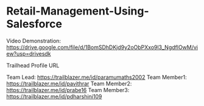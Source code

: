 # Retail-Management-Using-Salesforce
Video Demonstration: https://drive.google.com/file/d/1BomSDhDKjd9y2oObPXxo9l3_NgdflOwM/view?usp=drivesdk

Trailhead Profile URL

Team Lead: https://trailblazer.me/id/paramumaths2002
Team Member1: https://trailblazer.me/id/pavithrar
Team Member2: https://trailblazer.me/id/prabe16
Team Member3: https://trailblazer.me/id/pdharshini109
